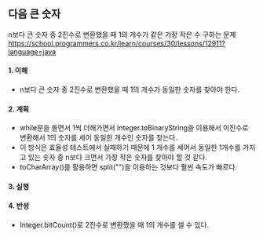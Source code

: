 ## 다음 큰 숫자
n보다 큰 숫자 중 2진수로 변환했을 때 1의 개수가 같은 가장 작은 수 구하는 문제
https://school.programmers.co.kr/learn/courses/30/lessons/12911?language=java

#### 1. 이해
- n보다 큰 숫자 중 2진수로 변환했을 때 1의 개수가 동일한 숫자를 찾아야 한다.

#### 2. 계획
- while문을 돌면서 1씩 더해가면서 Integer.toBinaryString을 이용해서 이진수로 변환해서 1의 숫자를 세어 동일한 개수인 숫자를 찾는다.
- 이 방식은 효율성 테스트에서 실패하기 때문에 1 개수를 세어서 동일한 1개수를 가지고 있는 숫자 중 n보다 크면서 가장 작은 숫자를 찾아야 할 것 같다.
- toCharArray()를 활용하면 split("")을 이용하는 것보다 훨씬 속도가 빠르다.

#### 3. 실행

#### 4. 반성
- Integer.bitCount()로 2진수로 변환했을 때 1의 개수를 셀 수 있다.
